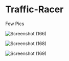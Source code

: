 # Traffic-Racer

Few Pics

![Screenshot (166)](https://github.com/Adarsh01111/Traffic-Racer/assets/102159256/9801260e-3dff-405c-91bd-2fa03adedc21)

![Screenshot (168)](https://github.com/Adarsh01111/Traffic-Racer/assets/102159256/72279692-63e5-4886-9302-59c3bd4be471)



![Screenshot (169)](https://github.com/Adarsh01111/Traffic-Racer/assets/102159256/2dbf095a-d36a-4666-89bb-ee5163e74bd3)

